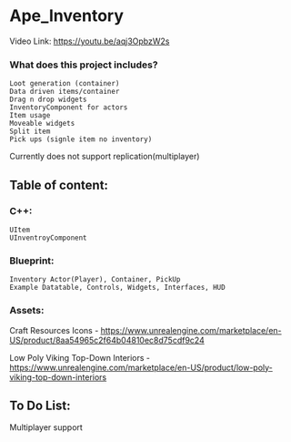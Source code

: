 # Ape_Inventory
Video Link: https://youtu.be/aqj3OpbzW2s

### What does this project includes?
	Loot generation (container)
	Data driven items/container
	Drag n drop widgets
	InventoryComponent for actors
	Item usage
	Moveable widgets
	Split item
	Pick ups (signle item no inventory)

Currently does not support replication(multiplayer) 

## Table of content:
### C++:
	UItem  
	UInventroyComponent
### Blueprint:
	Inventory Actor(Player), Container, PickUp
	Example Datatable, Controls, Widgets, Interfaces, HUD
### Assets:
Craft Resources Icons - https://www.unrealengine.com/marketplace/en-US/product/8aa54965c2f64b04810ec8d75cdf9c24

Low Poly Viking Top-Down Interiors - https://www.unrealengine.com/marketplace/en-US/product/low-poly-viking-top-down-interiors

## To Do List:

Multiplayer support
